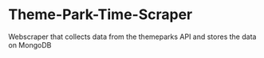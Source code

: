 # Theme-Park-Time-Scraper

Webscraper that collects data from the themeparks API and stores the data on MongoDB
